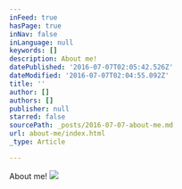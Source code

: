 ```yaml
---
inFeed: true
hasPage: true
inNav: false
inLanguage: null
keywords: []
description: About me!
datePublished: '2016-07-07T02:05:42.526Z'
dateModified: '2016-07-07T02:04:55.092Z'
title: ''
author: []
authors: []
publisher: null
starred: false
sourcePath: _posts/2016-07-07-about-me.md
url: about-me/index.html
_type: Article

---
```

About me!
![](https://the-grid-user-content.s3-us-west-2.amazonaws.com/99bac3d9-b8f6-45eb-9c31-da1ae6e2d4ad.jpg)